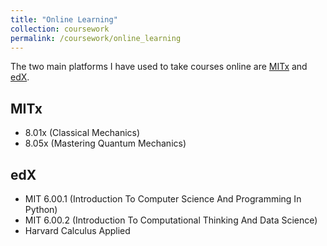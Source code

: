 ```yaml
---
title: "Online Learning"
collection: coursework
permalink: /coursework/online_learning
---
```


The two main platforms I have used to take courses online are [MITx](https://mitxonline.mit.edu/) and [edX](https://www.edx.org/).

## MITx
* 8.01x (Classical Mechanics)
* 8.05x (Mastering Quantum Mechanics)

## edX
* MIT 6.00.1 (Introduction To Computer Science And Programming In Python)
* MIT 6.00.2 (Introduction To Computational Thinking And Data Science)
* Harvard Calculus Applied